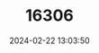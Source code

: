 ---
title: "16306"
category: "Partula crassilabris"
draft: false
date: 2024-02-22 13:03:50
languages:
  Tahitian: ["Areho"]
  English: ["Polynesian Tree Snail"]
---